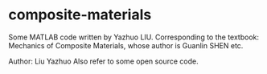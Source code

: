 # composite-materials
Some MATLAB code written by Yazhuo LIU.
Corresponding to the textbook: Mechanics of Composite Materials, whose author is Guanlin SHEN etc.

Author: Liu Yazhuo
Also refer to some open source code.
